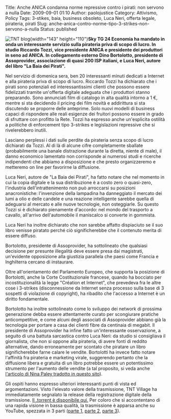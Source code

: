 Title: Anche ANICA condanna norme repressive contro i pirati: non servono a nulla
Date: 2009-09-01 01:10
Author: paolojustice
Category: Attivismo, Policy
Tags: 3-stikes, baia, business obsoleto, Luca Neri, offerta legale, pirateria, pirati
Slug: anche-anica-contro-norme-tipo-3-strikes-non-servono-a-nulla
Status: published

![TNT blog](http://blog.tntvillage.scambioetico.org/wp-content/uploads/2009/09/SkyTG.png){width="143" height="110"}**Sky TG 24 Economia ha mandato in onda un interessante servizio sulla pirateria priva di scopo di lucro. In studio Riccardo Tozzi, vice presidente ANICA e presidente dei produttori in seno ad ANICA. In collegamento esterno Dino Bortolotto, presidente di Assoprovider, associazione di quasi 200 ISP italiani, e Luca Neri, autore del libro "La Baia dei Pirati".**

**<!--more-->**

Nel servizio di domenica sera, ben 20 interessanti minuti dedicati a Internet e alla pirateria priva di scopo di lucro. Riccardo Tozzi ha dichiarato che i pirati sono potenziali ed interessantissimi clienti che possono essere fidelizzati tramite un'offerta digitale adeguata che i produttori stanno preparando. Sono annunciati film di catalogo in alta qualità intorno a 1 €, mentre si sta decidendo il pricing dei film novità e addirittura si sta discutendo se proporre delle anteprime. Solo nuovi modelli di business capaci di rispondere alle reali esigenze dei fruitori possono essere in grado di sfruttare con profitto la Rete. Tozzi ha espresso anche un'esplicita ostilità a politiche di enforcement tipo 3-strikes e legislazioni repressive che si rivelerebbero inutili.

Lasciano perplessi i dati sulle perdite da pirateria senza scopo di lucro dichiarati da Tozzi. Al di là di alcune cifre completamente sballate (probabilmente una banale distrazione durante la diretta, niente di male), il danno economico lamentato non corrisponde ai numerosi studi e ricerche indipendenti che abbiamo a disposizione e che presto organizzeremo e metteremo on line per favorirne la diffusione.

Luca Neri, autore de "La Baia dei Pirati", ha fatto notare che nel momento in cui la copia digitale e la sua distribuzione è a costo zero o quasi-zero, l'industria dell'intrattenimento non può arroccarsi su posizioni anacronistiche: l'invenzione della lampadina ha danneggiato il mercato dei lumi a olio e delle candele e una reazione intelligente sarebbe quella di adeguarsi al mercato e alle nuove tecnologie, non osteggiarle. Su questo Tozzi si è dichiarato pienamente d'accordo: nel mondo del trasporto a cavallo, all'arrivo dell'automobile il maniscalco si converte in gommista.

Luca Neri ha inoltre dichiarato che non sarebbe affatto dispiaciuto se il suo libro venisse piratato perché ciò significherebbe che il contenuto merita di essere diffuso.

Bortolotto, presidente di Assoprovider, ha sottolineato che qualsiasi decisione per presunte illegalità deve essere presa dai magistrati, un'evidente opposizione alla giustizia parallela che paesi come Francia e Inghilterra cercano di instaurare.

Oltre all'orientamento del Parlamento Europeo, che supporta la posizione di Bortolotti, anche la Corte Costituzionale francese, quando ha bocciato per incostituzionalità la legge "Création et Internet", che prevedeva fra le altre cose i 3-strikes (disconnessione da Internet senza processo sulla base di 3 sospetti di violazione di copyright), ha ribadito che l'accesso a Internet è un diritto fondamentale.

Bortolotto ha inoltre sottolineato come lo sviluppo dei network di prossima generazione debba essere attentamente curato per scongiurare pratiche anticompetitive, e come alcuni degli associati di Assoprovider abbiano già la tecnologia per portare a casa dei clienti fibre da centinaia di megabit. Il presidente di Assoprovider ha infine fatto un'interessante osservazione, a seguito di una battuta sarcastica contro Luca Neri: da studio si consigliava il giornalista, che non si oppone alla pirateria, di avere fonti di reddito alternative, dando erroneamente per scontato che piratare un libro significherebbe farne calare le vendite. Bortolotti ha invece fatto notare l'affinità fra pirateria e marketing virale, suggerendo pertanto che la diffusione libera e gratuita di un libro potrebbe essere un potentissimo strumento per l'aumento delle vendite (a tal proposito, si veda anche [l'articolo di Nina Paley tradotto in questo sito](http://blog.tntvillage.scambioetico.org/?p=2739)).

Gli ospiti hanno espresso ulteriori interessanti punti di vista ed argomentazioni. Visto l'elevato valore della trasmissione, TNT Village ha immediatamente segnalato la release della registrazione digitale della tramissione. [Il .torrent è disponibile qui.](http://forum.tntvillage.scambioetico.org/tntforum/index.php?showtopic=181160) Per coloro che si accontentano di una rapida visione in bassa qualità, la trasmissione è apparsa anche su YouTube, spezzata in 3 parti ([parte 1](http://www.youtube.com/watch?v=3h2xFYbf5as), [parte 2](http://www.youtube.com/watch?v=TYm8W3Frlz0), [parte 3](http://www.youtube.com/watch?v=z6JaUv0L9-I)).
